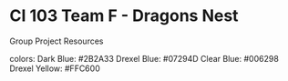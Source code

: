 # CI 103 Team F - Dragons Nest

Group Project Resources

colors:
Dark Blue: #2B2A33
Drexel Blue: #07294D
Clear Blue: #006298
Drexel Yellow: #FFC600
